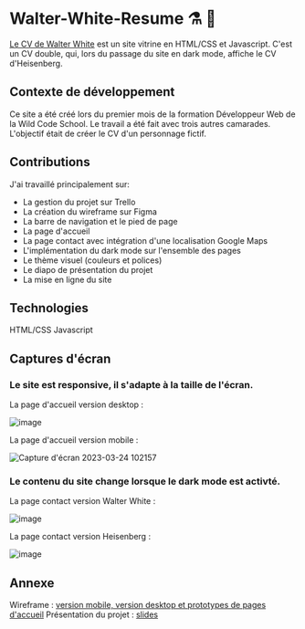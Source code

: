 # Walter-White-Resume :alembic: :minibus:

[Le CV de Walter White](https://thuyannhu.github.io/Walter-White-Resume/index.html) est un site vitrine en HTML/CSS et Javascript. C'est un CV double, qui, lors du passage du site en dark mode, affiche le CV d'Heisenberg. 

## Contexte de développement
Ce site a été créé lors du premier mois de la formation Développeur Web de la Wild Code School. Le travail a été fait avec trois autres camarades. L'objectif était de créer le CV d'un personnage fictif. 

## Contributions
J'ai travaillé principalement sur:
- La gestion du projet sur Trello
- La création du wireframe sur Figma
- La barre de navigation et le pied de page
- La page d'accueil
- La page contact avec intégration d'une localisation Google Maps
- L'implémentation du dark mode sur l'ensemble des pages
- Le thème visuel (couleurs et polices)
- Le diapo de présentation du projet
- La mise en ligne du site

## Technologies
HTML/CSS
Javascript

## Captures d'écran

### Le site est responsive, il s'adapte à la taille de l'écran.

La page d'accueil version desktop :


![image](https://user-images.githubusercontent.com/118806790/230463977-b9f7da89-0bcf-47a0-9e49-b478e9de2b4b.png)


La page d'accueil version mobile : 


![Capture d'écran 2023-03-24 102157](https://user-images.githubusercontent.com/118806790/230465116-813232cb-bdda-4a1e-b0af-035c335645b8.png)


### Le contenu du site change lorsque le dark mode est activté.

La page contact version Walter White :


![image](https://user-images.githubusercontent.com/118806790/230464464-b31a021f-2192-4cae-9bd0-33d5d09d9973.png)


La page contact version Heisenberg :


![image](https://user-images.githubusercontent.com/118806790/230464611-5552bb1c-9bbf-46d7-97d0-83601ae58293.png)


## Annexe

Wireframe : [version mobile, version desktop et prototypes de pages d'accueil](https://drive.google.com/file/d/1w9wNpzhjJhEJwLtY3AAD7QvW_EOjfb95/view?usp=sharing)
Présentation du projet : [slides](https://docs.google.com/presentation/d/1j46KnrQMcTacmmDQpxgJmbwZPO5RlVEFszv9hwA0kNI/edit#slide=id.g22382ad7a37_0_221)
